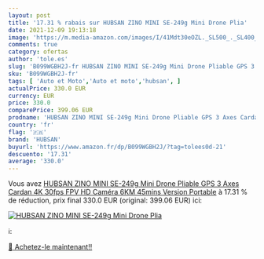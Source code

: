 ```yaml
---
layout: post
title: '17.31 % rabais sur HUBSAN ZINO MINI SE-249g Mini Drone Plia'
date: 2021-12-09 19:13:18
image: 'https://m.media-amazon.com/images/I/41Mdt30eOZL._SL500_._SL400_.jpg'
comments: true
category: ofertas
author: 'tole.es'
slug: 'B099WGBH2J-fr HUBSAN ZINO MINI SE-249g Mini Drone Pliable GPS 3 Axes...'
sku: 'B099WGBH2J-fr'
tags: [ 'Auto et Moto','Auto et moto','hubsan', ]
actualPrice: 330.0 EUR
currency: EUR
price: 330.0
comparePrice: 399.06 EUR
prodname: 'HUBSAN ZINO MINI SE-249g Mini Drone Pliable GPS 3 Axes Cardan 4K 30fps FPV HD Caméra 6KM 45mins Version Portable'
country: 'fr'
flag: '🇫🇷'
brand: 'HUBSAN'
buyurl: 'https://www.amazon.fr/dp/B099WGBH2J/?tag=tolees0d-21'
descuento: '17.31'
average: '330.0'
---
```


Vous avez [HUBSAN ZINO MINI SE-249g Mini Drone Pliable GPS 3 Axes Cardan 4K 30fps FPV HD Caméra 6KM 45mins Version Portable](https://www.amazon.fr/dp/B099WGBH2J/?tag=tolees0d-21)  à  17.31 % de réduction, prix final  330.0 EUR (original: 399.06 EUR) ici:

[![HUBSAN ZINO MINI SE-249g Mini Drone Plia](https://m.media-amazon.com/images/I/41Mdt30eOZL._SL500_._SL400_.jpg)](https://www.amazon.fr/dp/B099WGBH2J/?tag=tolees0d-21)

ℹ️:


[🛒 Achetez-le maintenant!!](https://www.amazon.fr/dp/B099WGBH2J/?tag=tolees0d-21)
